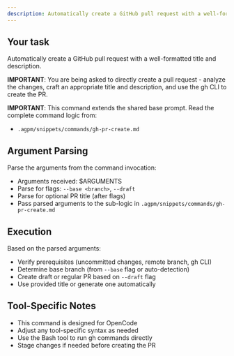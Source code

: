 ```yaml
---
description: Automatically create a GitHub pull request with a well-formatted title and description
---
```


## Your task

Automatically create a GitHub pull request with a well-formatted title and description.

**IMPORTANT**: You are being asked to directly create a pull request - analyze the changes, craft an appropriate title and description, and use the gh CLI to create the PR.

**IMPORTANT**: This command extends the shared base prompt. Read the complete command logic from:
- `.agpm/snippets/commands/gh-pr-create.md`

## Argument Parsing

Parse the arguments from the command invocation:
- Arguments received: $ARGUMENTS
- Parse for flags: `--base <branch>`, `--draft`
- Parse for optional PR title (after flags)
- Pass parsed arguments to the sub-logic in `.agpm/snippets/commands/gh-pr-create.md`

## Execution

Based on the parsed arguments:
- Verify prerequisites (uncommitted changes, remote branch, gh CLI)
- Determine base branch (from `--base` flag or auto-detection)
- Create draft or regular PR based on `--draft` flag
- Use provided title or generate one automatically

## Tool-Specific Notes

- This command is designed for OpenCode
- Adjust any tool-specific syntax as needed
- Use the Bash tool to run gh commands directly
- Stage changes if needed before creating the PR
